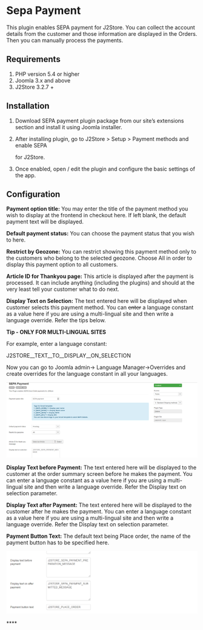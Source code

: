 # Sepa Payment

This plugin enables SEPA payment for J2Store. You can collect the account details from the customer and those information are displayed in the Orders. Then you can manually process the payments.

## Requirements

1. PHP version 5.4 or higher
2. Joomla 3.x and above
3. J2Store 3.2.7 +

## Installation <a id="installation"></a>

1. Download SEPA payment plugin package from our site’s extensions section and install it using Joomla installer.
2. After installing plugin, go to J2Store &gt; Setup &gt; Payment methods and enable SEPA 

   for J2Store.

3. Once enabled, open / edit the plugin and configure the basic settings of the app.

## Configuration <a id="configuration"></a>

**Payment option title:** You may enter the title of the payment method you wish to display at the frontend in checkout here. If left blank, the default payment text will be displayed.

**Default payment status:** You can choose the payment status that you wish to here.

**Restrict by Geozone:** You can restrict showing this payment method only to the customers who belong to the selected geozone. Choose All in order to display this payment option to all customers.

**Article ID for Thankyou page:** This article is displayed after the payment is processed. It can include anything \(including the plugins\) and should at the very least tell your customer what to do next.

**Display Text on Selection:** The text entered here will be displayed when customer selects this payment method. You can ~~enter~~ a language constant as a value here if you are using a multi-lingual site and then write a language override. Refer the tips below.

**Tip - ONLY FOR MULTI-LINGUAL SITES**

For example, enter a language constant:

J2STORE\__TEXT\__TO\__DISPLAY\__ON\_SELECTION

Now you can go to Joomla admin-&gt; Language Manager-&gt;Overrides and create overrides for the language constant in all your languages.

![SEPA Payment configuration-Image1](../.gitbook/assets/sepa-payment-configuration-imag1.png)

**Display Text before Payment:** The text entered here will be displayed to the customer at the order summary screen before he makes the payment. You can enter a language constant as a value here if you are using a multi-lingual site and then write a language override. Refer the Display text on selection parameter.

**Display Text after Payment:** The text entered here will be displayed to the customer after he makes the payment. You can enter a language constant as a value here if you are using a multi-lingual site and then write a language override. Refer the Display text on selection parameter.

**Payment Button Text:** The default text being Place order, the name of the payment button has to be specified here.

![SEPA Payment configuration-Image2](../.gitbook/assets/sepa-payment-configuration-imag2.png)

\*\*\*\*

